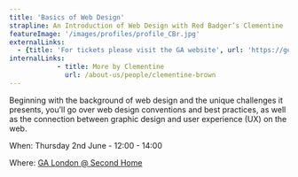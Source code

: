```yaml
---
title: 'Basics of Web Design'
strapline: An Introduction of Web Design with Red Badger’s Clementine
featureImage: '/images/profiles/profile_CBr.jpg'
externalLinks:
  - {title: 'For tickets please visit the GA website', url: 'https://generalassemb.ly/education/basics-of-website-design/london/23321'}
internalLinks:
            - title: More by Clementine
              url: /about-us/people/clementine-brown
---
```

Beginning with the background of web design and the unique challenges it presents, you’ll go over web design conventions and best practices, as well as the connection between graphic design and user experience (UX) on the web.


When: Thursday 2nd June - 12:00 - 14:00

Where: [GA London @ Second Home](https://www.google.co.uk/maps?q=GA+London+@+Second+Home+-+68+Hanbury+Street,+London,+E1+5JL&um=1&ie=UTF-8&sa=X&ved=0ahUKEwjI782D7MfLAhWFxxQKHd10DTEQ_AUIBygB)
